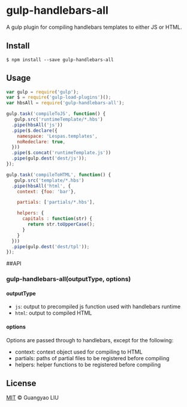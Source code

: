 # gulp-handlebars-all

A gulp plugin for compiling handlebars templates to either JS or HTML.

## Install

```
$ npm install --save gulp-handlebars-all
```

## Usage

```javascript
var gulp = require('gulp');
var $ = require('gulp-load-plugins')();
var hbsAll = require('gulp-handlebars-all');

gulp.task('compileToJS', function() {
   gulp.src('runtimeTemplate/*.hbs')
  .pipe(hbsAll('js'))
  .pipe($.declare({
    namespace: 'Lespas.templates',
    noRedeclare: true,
  }))
  .pipe($.concat('runtimeTemplate.js'))
  .pipe(gulp.dest('dest/js'));
});

gulp.task('compileToHTML', function() {
   gulp.src('template/*.hbs')
  .pipe(hbsAll('html', {
    context: {foo: 'bar'},

    partials: ['partials/*.hbs'],

    helpers: {
      capitals : function(str) {
        return str.toUpperCase();
      }
    }
  }))
  .pipe(gulp.dest('dest/tpl'));
});
```

##API

### gulp-handlebars-all(outputType, options)

#### outputType

* ```js```: output to precompiled js function used with handlebars runtime
* ```html```: output to compiled HTML

#### options
Options are passed through to handlebars, except for the following:

* context: context object used for compiling to HTML
* partials: paths of partial files to be registered before compiling
* helpers: helper functions to be registered before compiling

## License

[MIT](http://opensource.org/licenses/MIT) © Guangyao LIU